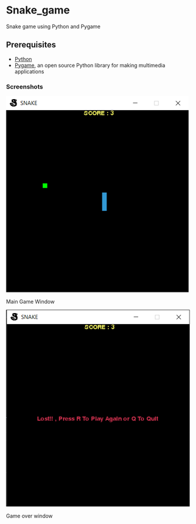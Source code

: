 # Snake_game
Snake game using Python and Pygame

## Prerequisites
* [Python](https://www.python.org)
* [Pygame](https://www.pygame.org/wiki/GettingStarted), an open source Python library for making multimedia applications

### Screenshots

![title](s1.png)
 
 Main Game Window
 
![title](s2.png)
 
 Game over window 
